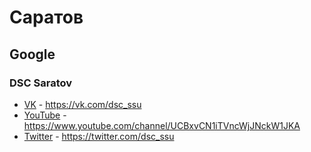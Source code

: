 # Саратов

## Google

### DSC Saratov
- [VK](https://vk.com/dsc_ssu) - https://vk.com/dsc_ssu
- [YouTube](https://www.youtube.com/channel/UCBxvCN1iTVncWjJNckW1JKA) - https://www.youtube.com/channel/UCBxvCN1iTVncWjJNckW1JKA
- [Twitter](https://twitter.com/dsc_ssu) - https://twitter.com/dsc_ssu